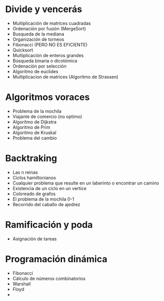 # Divide y vencerás

- Multiplicación de matrices cuadradas
- Ordenación por fusión (MergeSort)
- Busqueda de la mediana 
- Organización de torneos
- Fibonacci (PERO NO ES EFICIENTE)
- Quicksort
- Multiplicación de enteros grandes
- Búsqueda binaria o dicotómica
- Ordenación por selección
- Algoritmo de euclides
- Multiplicacion de matrices (Algoritmo de Strassen)

# Algoritmos voraces
- Problema de la mochila
- Viajante de comercio (no optimo)
- Algoritmo de Dijkstra
- Algoritmo de Prim
- Algoritmo de Kruskal
- Problema del cambio

# Backtraking
- Las n reinas
- Ciclos hamiltonianos
- Cualquier problema que resulte en un laberinto o encontrar un camino 
- Existencia de un ciclo en un vertice
- Coloreado de grafos
- El problema de la mochila 0-1
- Recorrido del caballo de ajedrez

# Ramificación y poda
- Asignación de tareas

# Programación dinámica
- Fibonacci
- Cálculo de números combinatorios
- Warshall
- Floyd
- 